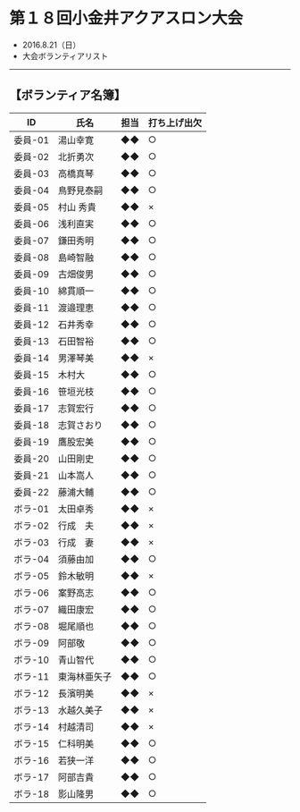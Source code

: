 # 第１８回小金井アクアスロン大会  
 * 2016.8.21（日）
 * 大会ボランティアリスト

---
## 【ボランティア名簿】

|ID|氏名|担当|打ち上げ出欠|
|---|---|---|---|
|委員-01|湯山幸寛|◆◆|○|
|委員-02|北折勇次|◆◆|○|
|委員-03|高橋真琴|◆◆|○|
|委員-04|鳥野見泰嗣|◆◆|○|
|委員-05|村山 秀貴|◆◆|×|
|委員-06|浅利直実|◆◆|○|
|委員-07|鎌田秀明|◆◆|○|
|委員-08|島崎智融|◆◆|○|
|委員-09|古畑俊男|◆◆|○|
|委員-10|綿貫順一|◆◆|○|
|委員-11|渡邉理恵|◆◆|○|
|委員-12|石井秀幸|◆◆|○|
|委員-13|石田智裕|◆◆|○|
|委員-14|男澤琴美|◆◆|×|
|委員-15|木村大|◆◆|○|
|委員-16|笹垣光枝|◆◆|○|
|委員-17|志賀宏行|◆◆|○|
|委員-18|志賀さおり|◆◆|○|
|委員-19|鷹股宏美|◆◆|○|
|委員-20|山田剛史|◆◆|○|
|委員-21|山本嵩人|◆◆|○|
|委員-22|藤浦大輔|◆◆|○|
|ボラ-01|太田卓秀|◆◆|×|
|ボラ-02|行成　夫|◆◆|×|
|ボラ-03|行成　妻|◆◆|×|
|ボラ-04|須藤由加|◆◆|○|
|ボラ-05|鈴木敏明|◆◆|×|
|ボラ-06|案野高志|◆◆|○|
|ボラ-07|織田康宏|◆◆|○|
|ボラ-08|堀尾順也|◆◆|○|
|ボラ-09|阿部敬|◆◆|○|
|ボラ-10|青山智代|◆◆|○|
|ボラ-11|東海林亜矢子|◆◆|○|
|ボラ-12|長濱明美|◆◆|×|
|ボラ-13|水越久美子|◆◆|×|
|ボラ-14|村越清司|◆◆|×|
|ボラ-15|仁科明美|◆◆|○|
|ボラ-16|若狭一洋|◆◆|○|
|ボラ-17|阿部吉貴|◆◆|○|
|ボラ-18|影山隆男|◆◆|○|
